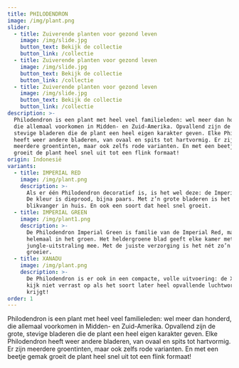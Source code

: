 ```yaml
---
title: PHILODENDRON
image: /img/plant.png
slider:
  - title: Zuiverende planten voor gezond leven
    image: /img/slide.jpg
    button_text: Bekijk de collectie
    button_link: /collectie
  - title: Zuiverende planten voor gezond leven
    image: /img/slide.jpg
    button_text: Bekijk de collectie
    button_link: /collectie
  - title: Zuiverende planten voor gezond leven
    image: /img/slide.jpg
    button_text: Bekijk de collectie
    button_link: /collectie
description: >-
  Philodendron is een plant met heel veel familieleden: wel meer dan honderd,
  die allemaal voorkomen in Midden- en Zuid-Amerika. Opvallend zijn de grote,
  stevige bladeren die de plant een heel eigen karakter geven. Elke Philodendron
  heeft weer andere bladeren, van ovaal en spits tot hartvormig. Er zijn
  meerdere groentinten, maar ook zelfs rode varianten. En met een beetje gemak
  groeit de plant heel snel uit tot een flink formaat!
origin: Indonesië
variants:
  - title: IMPERIAL RED
    image: /img/plant.png
    description: >-
      Als er één Philodendron decoratief is, is het wel deze: de Imperial Red.
      De kleur is dieprood, bijna paars. Met z’n grote bladeren is het een echte
      blikvanger in huis. En ook een soort dat heel snel groeit.
  - title: IMPERIAL GREEN
    image: /img/plant1.png
    description: >-
      De Philodendron Imperial Green is familie van de Imperial Red, maar dan
      helemaal in het groen. Het heldergroene blad geeft elke kamer meteen een
      jungle-uitstraling mee. Met de juiste verzorging is het nét zo’n snelle
      groeier.
  - title: XANADU
    image: /img/plant.png
    description: >-
      De Philodendron is er ook in een compacte, volle uitvoering: de Xanadu. En
      kijk niet verrast op als het soort later heel opvallende luchtwortels
      krijgt!
order: 1
---
```



Philodendron is een plant met heel veel familieleden: wel meer dan honderd, die allemaal voorkomen in Midden- en Zuid-Amerika. Opvallend zijn de grote, stevige bladeren die de plant een heel eigen karakter geven. Elke Philodendron heeft weer andere bladeren, van ovaal en spits tot hartvormig. Er zijn meerdere groentinten, maar ook zelfs rode varianten. En met een beetje gemak groeit de plant heel snel uit tot een flink formaat!